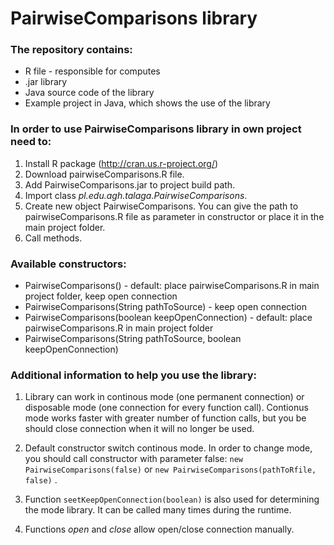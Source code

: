 # PairwiseComparisons library

### The repository contains:
* R file - responsible for computes
* .jar library
* Java source code of the library
* Example project in Java, which shows the use of the library

### In order to use PairwiseComparisons library in own project need to:
1. Install R package (http://cran.us.r-project.org/)
2. Download pairwiseComparisons.R file.
3. Add PairwiseComparisons.jar to project build path.
4. Import class _pl.edu.agh.talaga.PairwiseComparisons_.
5. Create new object PairwiseComparisons. You can give the path to pairwiseComparisons.R file as parameter in constructor or place it in the main project folder. 
6. Call methods.

### Available constructors:
* PairwiseComparisons() - default: place pairwiseComparisons.R in main project folder, keep open connection
* PairwiseComparisons(String pathToSource) - keep open connection
* PairwiseComparisons(boolean keepOpenConnection) - default: place pairwiseComparisons.R in main project folder
* PairwiseComparisons(String pathToSource, boolean keepOpenConnection)

### Additional information to help you use the library:
1. Library can work in continous mode (one permanent connection) or disposable mode (one connection for every function call).
Contionus mode works faster with greater number of function calls, but you be should close connection when it will no longer be used.

2. Default constructor switch continous mode. In order to change mode, you should call constructor with parameter false: ``new PairwiseComparisons(false)`` or ``new PairwiseComparisons(pathToRfile, false)`` .

3. Function ``seetKeepOpenConnection(boolean)`` is also used for determining the mode library. It can be called many times during the runtime.

4. Functions _open_ and _close_ allow open/close connection manually.
